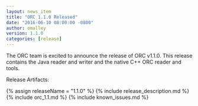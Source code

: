 ```yaml
---
layout: news_item
title: "ORC 1.1.0 Released"
date: "2016-06-10 08:00:00 -0800"
author: omalley
version: 1.1.0
categories: [release]
---
```


The ORC team is excited to announce the release of ORC v1.1.0. This release
contains the Java reader and writer and the native C++ ORC reader and tools.

Release Artifacts:

{% assign releaseName = "1.1.0" %}
{% include release_description.md %}
{% include orc_1.1.md %}
{% include known_issues.md %}
